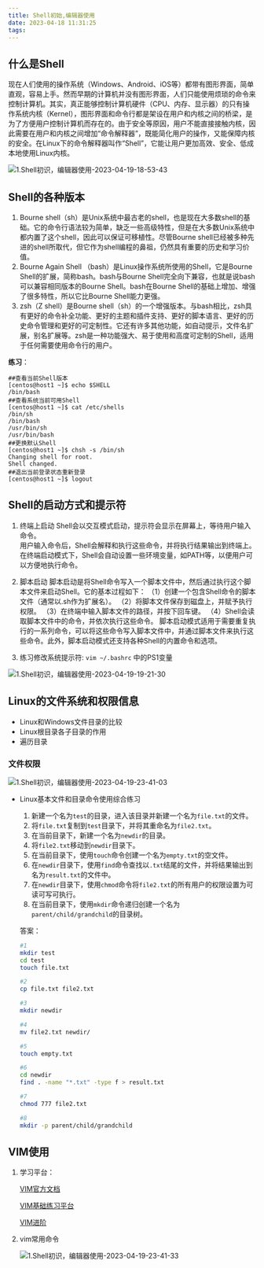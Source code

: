 ```yaml
---
title: Shell初始,编辑器使用
date: 2023-04-18 11:31:25
tags: 
---
```


## 什么是Shell

现在人们使用的操作系统（Windows、Android、iOS等）都带有图形界面，简单直观，容易上手。然而早期的计算机并没有图形界面，人们只能使用烦琐的命令来控制计算机。其实，真正能够控制计算机硬件（CPU、内存、显示器）的只有操作系统内核（Kernel），图形界面和命令行都是架设在用户和内核之间的桥梁，是为了方便用户控制计算机而存在的。由于安全等原因，用户不能直接接触内核，因此需要在用户和内核之间增加“命令解释器”，既能简化用户的操作，又能保障内核的安全。在Linux下的命令解释器叫作“Shell”，它能让用户更加高效、安全、低成本地使用Linux内核。  

![1.Shell初识，编辑器使用-2023-04-19-18-53-43](https://cdn.jsdelivr.net/gh/yefreee/picture@main/note1.Shell%E5%88%9D%E8%AF%86%EF%BC%8C%E7%BC%96%E8%BE%91%E5%99%A8%E4%BD%BF%E7%94%A8-2023-04-19-18-53-43.png)

## Shell的各种版本

1. Bourne shell（sh）是Unix系统中最古老的shell，也是现在大多数shell的基础。它的命令行语法较为简单，缺乏一些高级特性，但是在大多数Unix系统中都内置了这个shell，因此可以保证可移植性。尽管Bourne shell已经被多种先进的shell所取代，但它作为shell编程的鼻祖，仍然具有重要的历史和学习价值。
2. Bourne Again Shell （bash）是Linux操作系统所使用的Shell，它是Bourne Shell的扩展，简称bash。bash与Bourne Shell完全向下兼容，也就是说bash可以兼容相同版本的Bourne Shell。bash在Bourne Shell的基础上增加、增强了很多特性，所以它比Bourne Shell能力更强。
3. zsh（Z shell）是Bourne shell（sh）的一个增强版本。与bash相比，zsh具有更好的命令补全功能、更好的主题和插件支持、更好的脚本语言、更好的历史命令管理和更好的可定制性。它还有许多其他功能，如自动提示，文件名扩展，别名扩展等。zsh是一种功能强大、易于使用和高度可定制的Shell，适用于任何需要使用命令行的用户。

**练习**：

```shell 查看Shell版本、更换默认Shell并生效设置
##查看当前Shell版本
[centos@host1 ~]$ echo $SHELL
/bin/bash
##查看系统当前可用Shell
[centos@host1 ~]$ cat /etc/shells
/bin/sh
/bin/bash
/usr/bin/sh
/usr/bin/bash
##更换默认Shell
[centos@host1 ~]$ chsh -s /bin/sh
Changing shell for root.
Shell changed.
##退出当前登录状态重新登录
[centos@host1 ~]$ logout
```

## Shell的启动方式和提示符

1. 终端上启动
    Shell会以交互模式启动，提示符会显示在屏幕上，等待用户输入命令。  
    用户输入命令后，Shell会解释和执行这些命令，并将执行结果输出到终端上。  
    在终端启动模式下，Shell会自动设置一些环境变量，如PATH等，以便用户可以方便地执行命令。

2. 脚本启动
    脚本启动是将Shell命令写入一个脚本文件中，然后通过执行这个脚本文件来启动Shell。它的基本过程如下：
    （1）创建一个包含Shell命令的脚本文件（通常以.sh作为扩展名）。
    （2）将脚本文件保存到磁盘上，并赋予执行权限。
    （3）在终端中输入脚本文件的路径，并按下回车键。
    （4）Shell会读取脚本文件中的命令，并依次执行这些命令。
    脚本启动模式适用于需要重复执行的一系列命令，可以将这些命令写入脚本文件中，并通过脚本文件来执行这些命令。此外，脚本启动模式还支持各种Shell的内置命令和选项。

3. 练习修改系统提示符: `vim ~/.bashrc` 中的PS1变量  

![1.Shell初识，编辑器使用-2023-04-19-19-21-30](https://cdn.jsdelivr.net/gh/yefreee/picture@main/note1.Shell%E5%88%9D%E8%AF%86%EF%BC%8C%E7%BC%96%E8%BE%91%E5%99%A8%E4%BD%BF%E7%94%A8-2023-04-19-19-21-30.png)

## Linux的文件系统和权限信息

- Linux和Windows文件目录的比较
- Linux根目录各子目录的作用
- 遍历目录

### 文件权限  

![1.Shell初识，编辑器使用-2023-04-19-23-41-03](https://cdn.jsdelivr.net/gh/yefreee/picture@main/note1.Shell%E5%88%9D%E8%AF%86%EF%BC%8C%E7%BC%96%E8%BE%91%E5%99%A8%E4%BD%BF%E7%94%A8-2023-04-19-23-41-03.png)

- Linux基本文件和目录命令使用综合练习

    1. 新建一个名为`test`的目录，进入该目录并新建一个名为`file.txt`的文件。
    2. 将`file.txt`复制到`test`目录下，并将其重命名为`file2.txt`。
    3. 在当前目录下，新建一个名为`newdir`的目录。
    4. 将`file2.txt`移动到`newdir`目录下。
    5. 在当前目录下，使用`touch`命令创建一个名为`empty.txt`的空文件。
    6. 在`newdir`目录下，使用`find`命令查找以`.txt`结尾的文件，并将结果输出到名为`result.txt`的文件中。
    7. 在`newdir`目录下，使用`chmod`命令将`file2.txt`的所有用户的权限设置为可读可写可执行。
    8. 在当前目录下，使用`mkdir`命令递归创建一个名为`parent/child/grandchild`的目录树。

    答案：

    ```bash
    #1
    mkdir test
    cd test
    touch file.txt
    
    #2
    cp file.txt file2.txt
    
    #3
    mkdir newdir
    
    #4
    mv file2.txt newdir/
    
    #5
    touch empty.txt
    
    #6
    cd newdir
    find . -name "*.txt" -type f > result.txt
    
    #7
    chmod 777 file2.txt
    
    #8
    mkdir -p parent/child/grandchild
    
    ```

## VIM使用

1. 学习平台：

    [VIM官方文档](https://yianwillis.github.io/vimcdoc/doc/intro.html#intro.txt)

    [VIM基础练习平台](https://command-lab.com/cat-vim-ch-s/)

    [VIM进阶](https://github.com/MeiTianT/vim-galore-zh_cn#%E6%8C%89%E9%94%AE%E6%98%A0%E5%B0%84)

2. vim常用命令

    ![1.Shell初识，编辑器使用-2023-04-19-23-41-33](https://cdn.jsdelivr.net/gh/yefreee/picture@main/note1.Shell%E5%88%9D%E8%AF%86%EF%BC%8C%E7%BC%96%E8%BE%91%E5%99%A8%E4%BD%BF%E7%94%A8-2023-04-19-23-41-33.png)
